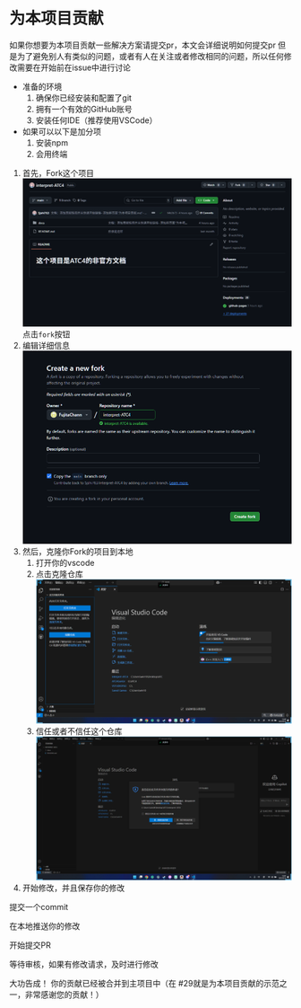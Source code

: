 # 为本项目贡献
如果你想要为本项目贡献一些解决方案请提交pr，本文会详细说明如何提交pr
但是为了避免别人有类似的问题，或者有人在关注或者修改相同的问题，所以任何修改需要在开始前在issue中进行讨论
- 准备的环境
    1. 确保你已经安装和配置了git
    2. 拥有一个有效的GitHub账号
    3. 安装任何IDE（推荐使用VSCode）
- 如果可以以下是加分项
    1. 安装npm
    2. 会用终端
1. 首先，Fork这个项目
![alt text](图片/PR教程1.png)
点击`fork`按钮
2. 编辑详细信息
![alt text](图片/PR教程2.png)
3. 然后，克隆你Fork的项目到本地
    1. 打开你的vscode
    2. 点击克隆仓库
    ![alt text](图片/PR教程4.png)
    3. 信任或者不信任这个仓库
    ![alt text](图片/PR教程3.png)
4. 开始修改，并且保存你的修改

提交一个commit

在本地推送你的修改

开始提交PR

等待审核，如果有修改请求，及时进行修改

大功告成！ 你的贡献已经被合并到主项目中（在 #29就是为本项目贡献的示范之一，非常感谢您的贡献！）